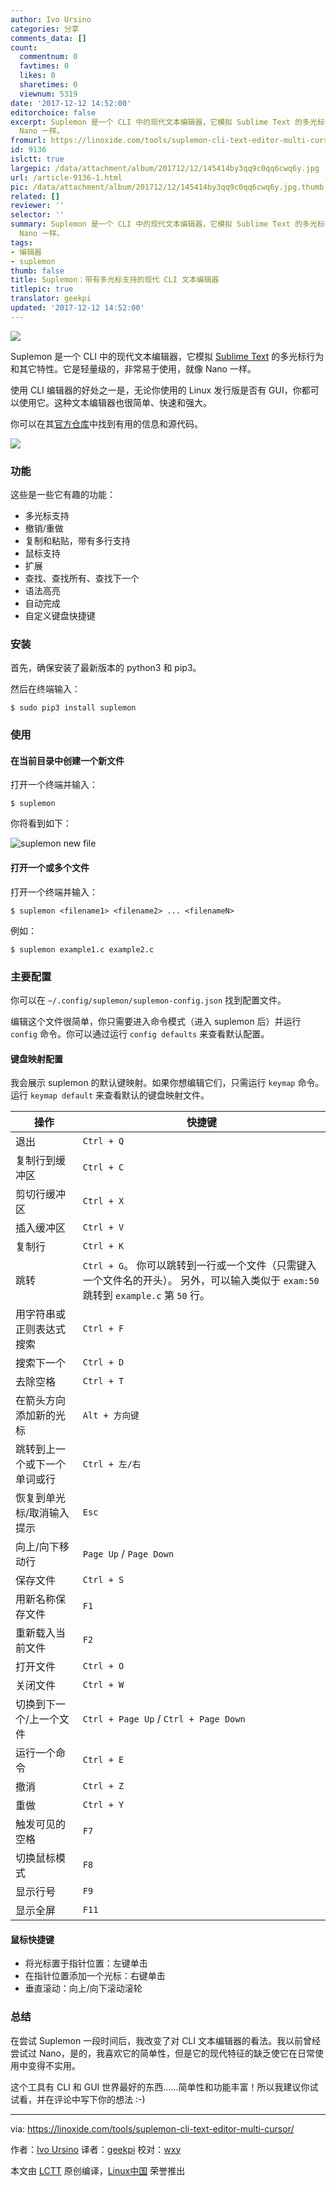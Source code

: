 ```yaml
---
author: Ivo Ursino
categories: 分享
comments_data: []
count:
  commentnum: 0
  favtimes: 0
  likes: 0
  sharetimes: 0
  viewnum: 5319
date: '2017-12-12 14:52:00'
editorchoice: false
excerpt: Suplemon 是一个 CLI 中的现代文本编辑器，它模拟 Sublime Text 的多光标行为和其它特性。它是轻量级的，非常易于使用，就像
  Nano 一样。
fromurl: https://linoxide.com/tools/suplemon-cli-text-editor-multi-cursor/
id: 9136
islctt: true
largepic: /data/attachment/album/201712/12/145414by3qq9c0qq6cwq6y.jpg
url: /article-9136-1.html
pic: /data/attachment/album/201712/12/145414by3qq9c0qq6cwq6y.jpg.thumb.jpg
related: []
reviewer: ''
selector: ''
summary: Suplemon 是一个 CLI 中的现代文本编辑器，它模拟 Sublime Text 的多光标行为和其它特性。它是轻量级的，非常易于使用，就像
  Nano 一样。
tags:
- 编辑器
- suplemon
thumb: false
title: Suplemon：带有多光标支持的现代 CLI 文本编辑器
titlepic: true
translator: geekpi
updated: '2017-12-12 14:52:00'
---
```


![](/data/attachment/album/201712/12/145414by3qq9c0qq6cwq6y.jpg)


Suplemon 是一个 CLI 中的现代文本编辑器，它模拟 [Sublime Text](https://linoxide.com/tools/install-sublime-text-editor-linux/) 的多光标行为和其它特性。它是轻量级的，非常易于使用，就像 Nano 一样。


使用 CLI 编辑器的好处之一是，无论你使用的 Linux 发行版是否有 GUI，你都可以使用它。这种文本编辑器也很简单、快速和强大。


你可以在其[官方仓库](https://github.com/richrd/suplemon/)中找到有用的信息和源代码。


![](/data/attachment/album/201712/12/145300apahtbzdei3ird7a.gif)


### 功能


这些是一些它有趣的功能：


* 多光标支持
* 撤销/重做
* 复制和粘贴，带有多行支持
* 鼠标支持
* 扩展
* 查找、查找所有、查找下一个
* 语法高亮
* 自动完成
* 自定义键盘快捷键


### 安装


首先，确保安装了最新版本的 python3 和 pip3。


然后在终端输入：



```
$ sudo pip3 install suplemon

```

### 使用


#### 在当前目录中创建一个新文件


打开一个终端并输入：



```
$ suplemon

```

你将看到如下：


![suplemon new file](/data/attachment/album/201712/12/145301nm2z0avr2t55i2lo.png)


#### 打开一个或多个文件


打开一个终端并输入：



```
$ suplemon <filename1> <filename2> ... <filenameN>

```

例如：



```
$ suplemon example1.c example2.c

```

### 主要配置


你可以在 `~/.config/suplemon/suplemon-config.json` 找到配置文件。


编辑这个文件很简单，你只需要进入命令模式（进入 suplemon 后）并运行 `config` 命令。你可以通过运行 `config defaults` 来查看默认配置。


#### 键盘映射配置


我会展示 suplemon 的默认键映射。如果你想编辑它们，只需运行 `keymap` 命令。运行 `keymap default` 来查看默认的键盘映射文件。




| 操作 | 快捷键 |
| --- | --- |
| 退出 | `Ctrl + Q` |
| 复制行到缓冲区 | `Ctrl + C` |
| 剪切行缓冲区 | `Ctrl + X` |
| 插入缓冲区 | `Ctrl + V` |
| 复制行 | `Ctrl + K` |
| 跳转 | `Ctrl + G`。 你可以跳转到一行或一个文件（只需键入一个文件名的开头）。 另外，可以输入类似于 `exam:50` 跳转到 `example.c` 第 `50` 行。 |
| 用字符串或正则表达式搜索 | `Ctrl + F` |
| 搜索下一个 | `Ctrl + D` |
| 去除空格 | `Ctrl + T` |
| 在箭头方向添加新的光标 | `Alt + 方向键` |
| 跳转到上一个或下一个单词或行 | `Ctrl + 左/右` |
| 恢复到单光标/取消输入提示 | `Esc` |
| 向上/向下移动行 | `Page Up` / `Page Down` |
| 保存文件 | `Ctrl + S` |
| 用新名称保存文件 | `F1` |
| 重新载入当前文件 | `F2` |
| 打开文件 | `Ctrl + O` |
| 关闭文件 | `Ctrl + W` |
| 切换到下一个/上一个文件 | `Ctrl + Page Up` / `Ctrl + Page Down` |
| 运行一个命令 | `Ctrl + E` |
| 撤消 | `Ctrl + Z` |
| 重做 | `Ctrl + Y` |
| 触发可见的空格 | `F7` |
| 切换鼠标模式 | `F8` |
| 显示行号 | `F9` |
| 显示全屏 | `F11` |


#### 鼠标快捷键


* 将光标置于指针位置：左键单击
* 在指针位置添加一个光标：右键单击
* 垂直滚动：向上/向下滚动滚轮


### 总结


在尝试 Suplemon 一段时间后，我改变了对 CLI 文本编辑器的看法。我以前曾经尝试过 Nano，是的，我喜欢它的简单性，但是它的现代特征的缺乏使它在日常使用中变得不实用。


这个工具有 CLI 和 GUI 世界最好的东西……简单性和功能丰富！所以我建议你试试看，并在评论中写下你的想法 :-)




---


via: <https://linoxide.com/tools/suplemon-cli-text-editor-multi-cursor/>


作者：[Ivo Ursino](https://linoxide.com/author/ursinov/) 译者：[geekpi](https://github.com/geekpi) 校对：[wxy](https://github.com/wxy)


本文由 [LCTT](https://github.com/LCTT/TranslateProject) 原创编译，[Linux中国](https://linux.cn/) 荣誉推出